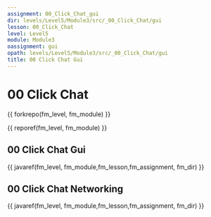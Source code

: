 ```yaml
---
assignment: 00_Click_Chat_gui
dir: levels/Level5/Module3/src/_00_Click_Chat/gui
lesson: 00_Click_Chat
level: Level5
module: Module3
oassignment: gui
opath: levels/Level5/Module3/src/_00_Click_Chat/gui
title: 00 Click Chat Gui
---
```

# 00 Click Chat

{{ forkrepo(fm_level, fm_module) }}

{{ reporef(fm_level, fm_module) }}




## 00 Click Chat Gui

{{ javaref(fm_level, fm_module,fm_lesson,fm_assignment, fm_dir) }}

## 00 Click Chat Networking

{{ javaref(fm_level, fm_module,fm_lesson,fm_assignment, fm_dir) }}

